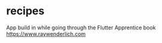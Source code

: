 # recipes
 App build in while going through the Flutter Apprentice book https://www.raywenderlich.com
